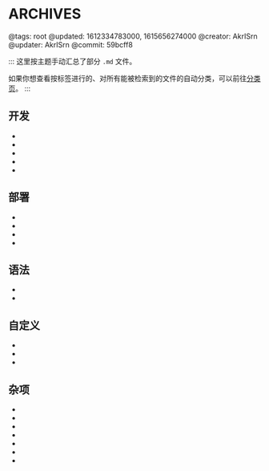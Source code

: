 # ARCHIVES

@tags: root
@updated: 1612334783000, 1615656274000
@creator: AkrISrn
@updater: AkrISrn
@commit: 59bcff8

:::
这里按主题手动汇总了部分 `.md` 文件。

如果你想查看按标签进行的、对所有能被检索到的文件的自动分类，可以前往[分类页](/zh/categories.md "#")。
:::

## 开发

- [](/zh/docs/compile.md "#")
- [](/zh/docs/dependencies.md "#")
- [](/zh/docs/performance.md "#")
- [](/zh/docs/some-problems.md "#")
- [](/zh/roadmap.md "#")

## 部署

- [](/zh/docs/download_&_deploy.md "#")
- [](/zh/docs/config.md "#")
- [](/zh/docs/browser-cache.md "#")
- [](/zh/docs/cdn.md "#")

## 语法

- [](/zh/docs/syntax.md "#")
- [](/zh/docs/marks.md "#")

## 自定义

- [](/zh/docs/custom-script.md "#")
- [](/zh/docs/custom-style.md "#")
- [](/zh/docs/custom-input-bind.md "#")

## 杂项

- [](/zh/docs/render-md.md "#")
- [](/zh/docs/backlinks.md "#")
- [](/zh/docs/gadget.md "#")
- [](/zh/docs/typography.md "#")
- [](/zh/docs/unicode.md "#")
- [](/zh/docs/emoji.md "#")
- [](/zh/docs/external-plugins.md "#")
